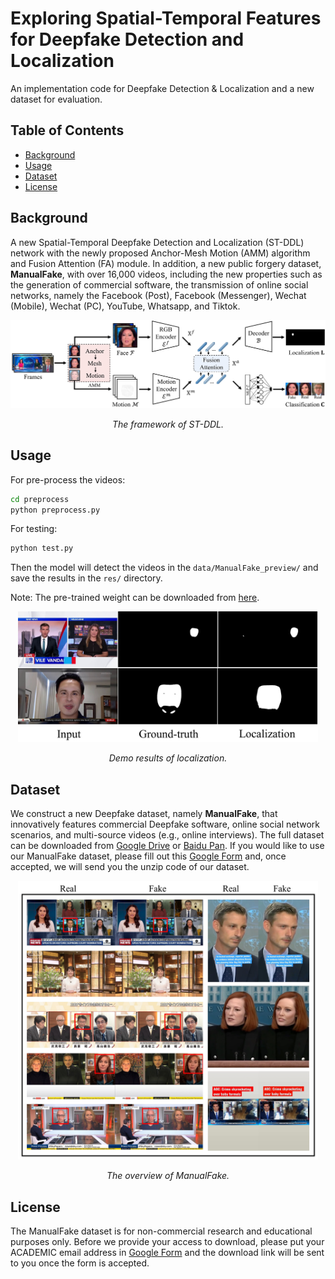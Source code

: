 # Exploring Spatial-Temporal Features for Deepfake Detection and Localization

An implementation code for Deepfake Detection \& Localization and a new dataset for evaluation.

## Table of Contents

- [Background](#background)
- [Usage](#usage)
- [Dataset](#Dataset)
- [License](#License)

## Background
A new Spatial-Temporal Deepfake Detection and Localization (ST-DDL) network with the newly proposed Anchor-Mesh Motion (AMM) algorithm and Fusion Attention (FA) module. In addition, a new public forgery dataset, **ManualFake**, with over 16,000 videos, including the new properties such as the generation of commercial software, the transmission of online social networks, namely the Facebook (Post), Facebook (Messenger), Wechat (Mobile), Wechat (PC), YouTube, Whatsapp, and Tiktok.

<p align='center'>  
  <img src='https://github.com/paper1765/paper1765/blob/master/imgs/framework.jpg?raw=true' width='870'/>
</p>
<p align='center'>  
  <em>The framework of ST-DDL.</em>
</p>


## Usage

For pre-process the videos:
```bash
cd preprocess
python preprocess.py
```

For testing:
```bash
python test.py
```
Then the model will detect the videos in the `data/ManualFake_preview/` and save the results in the `res/` directory.

Note: The pre-trained weight can be downloaded from [here](https://drive.google.com/drive/folders/1vzvLCWBVR-iv6_Y9fetb5rvG_PD_jq56?usp=sharing).

<p align='center'>  
  <img src='https://github.com/paper1765/paper1765/blob/master/imgs/result.jpg?raw=true' width='480'/>
</p>
<p align='center'>  
  <em>Demo results of localization.</em>
</p>

## Dataset

We construct a new Deepfake dataset, namely **ManualFake**, that innovatively features commercial Deepfake software, online social network scenarios, and multi-source videos (e.g., online interviews). The full dataset can be downloaded from [Google Drive](https://drive.google.com/drive/folders/1Aeb3FykMGUPFTR6zkrk_jqrit4mIIopR?usp=share_link) or [Baidu Pan](https://pan.baidu.com/s/12tA0KjlG_O4GlI-pwVj2Gw?pwd=x2h9). If you would like to use our ManualFake dataset, please fill out this [Google Form](https://forms.gle/kbPhLw7ihfdnwerg8) and, once accepted, we will send you the unzip code of our dataset.

<p align='center'>  
  <img src='https://github.com/paper1765/paper1765/blob/master/imgs/dataset.jpg?raw=true' width='480'/>
</p>
<p align='center'>  
  <em>The overview of ManualFake.</em>
</p>


## License
The ManualFake dataset is for non-commercial research and educational purposes only. Before we provide your access to download, please put your ACADEMIC email address in [Google Form](https://www.google.com) and the download link will be sent to you once the form is accepted.
